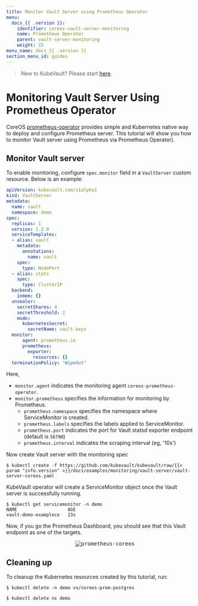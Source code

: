 ```yaml
---
title: Monitor Vault Server using Prometheus Operator
menu:
  docs_{{ .version }}:
    identifier: coreos-vault-server-monitoring
    name: Prometheus Operator
    parent: vault-server-monitoring
    weight: 15
menu_name: docs_{{ .version }}
section_menu_id: guides
---
```


> New to KubeVault? Please start [here](/docs/concepts/README.md).

# Monitoring Vault Server Using Prometheus Operator

CoreOS [prometheus-operator](https://github.com/coreos/prometheus-operator) provides simple and Kubernetes native way to deploy and configure Prometheus server. This tutorial will show you how to monitor Vault server using Prometheus via Prometheus Operator).

## Monitor Vault server

To enable monitoring, configure `spec.monitor` field in a `VaultServer` custom resource. Below is an example:

```yaml
apiVersion: kubevault.com/v1alpha1
kind: VaultServer
metadata:
  name: vault
  namespace: demo
spec:
  replicas: 1
  version: 1.2.0
  serviceTemplates:
  - alias: vault
    metadata:
      annotations:
        name: vault  
    spec:
      type: NodePort
  - alias: stats
    spec:
      type: ClusterIP
  backend:
    inmem: {}
  unsealer:
    secretShares: 4
    secretThreshold: 2
    mode:
      kubernetesSecret:
        secretName: vault-keys
  monitor:
      agent: prometheus.io
      prometheus:
        exporter:
          resources: {}
  terminationPolicy: "WipeOut"
```

Here,

- `monitor.agent` indicates the monitoring agent `coreos-prometheus-operator`.
- `monitor.prometheus` specifies the information for monitoring by Prometheus.
  - `prometheus.namespace` specifies the namespace where ServiceMonitor is created.
  - `prometheus.labels` specifies the labels applied to ServiceMonitor.
  - `prometheus.port` indicates the port for Vault statsd exporter endpoint (default is `56790`)
  - `prometheus.interval` indicates the scraping interval (eg, '10s')

Now create Vault server with the monitoring spec

```console
$ kubectl create -f https://github.com/kubevault/kubevault/raw/{{< param "info.version" >}}/docs/examples/monitoring/vault-server/vault-server-coreos.yaml

```

KubeVault operator will create a ServiceMonitor object once the Vault server is successfully running.

```console
$ kubectl get servicemonitor -n demo
NAME                   AGE
vault-demo-exampleco   23s
```

Now, if you go the Prometheus Dashboard, you should see that this Vault endpoint as one of the targets.

<p align="center">
  <kbd>
    <img alt="prometheus-coreos"  src="/docs/images/monitoring/coreos-prom-vault.png">
  </kbd>
</p>

## Cleaning up

To cleanup the Kubernetes resources created by this tutorial, run:

```console
$ kubectl delete -n demo vs/coreos-prom-postgres

$ kubectl delete ns demo
```